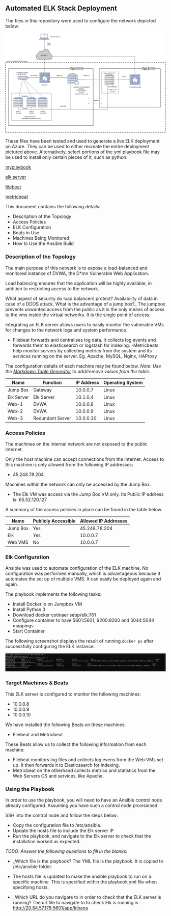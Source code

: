 ## Automated ELK Stack Deployment

The files in this repository were used to configure the network depicted below.

![Network Diagram](https://github.com/JTT-21/CS-PROJECT1/blob/main/Diagram/Cloud_NW_project.png)

These files have been tested and used to generate a live ELK deployment on Azure. They can be used to either recreate the entire deployment pictured above. Alternatively, select portions of the yml playbook file may be used to install only certain pieces of it, such as python. 

  [myplaybook](https://github.com/JTT-21/CS-PROJECT1/blob/main/Ansible/myplaybook.yml)
  
  [elk server](https://github.com/JTT-21/CS-PROJECT1/blob/main/Ansible/elk.yml)

  [filebeat](https://github.com/JTT-21/CS-PROJECT1/blob/main/Ansible/filebeat.yml)
  
  [metricbeat](https://github.com/JTT-21/CS-PROJECT1/blob/main/Ansible/metricbeat.yml)
  
This document contains the following details:
- Description of the Topology
- Access Policies
- ELK Configuration
- Beats in Use
- Machines Being Monitored
- How to Use the Ansible Build


### Description of the Topology

The main purpose of this network is to expose a load-balanced and monitored instance of DVWA, the D*mn Vulnerable Web Application.

Load balancing ensures that the application will be highly available, in addition to restricting access to the network.

What aspect of security do load balancers protect? Availabiilty of data in case of a DDOS attack.  What is the advantage of a jump box?_ The jumpbox prevents unwanted access from the public as it is the only means of access to the vms inside the virtual networks. It is the single point of access.

Integrating an ELK server allows users to easily monitor the vulnerable VMs for changes to the network logs and system performance.
- Filebeat forwards and centralises log data. It collects log events and forwards them to elasticsearch or logstash for indexing.
-Metricbeats help monitor servers by collecting metrics from the system and its services running on the server. Eg. Apache, MySQL, Nginx, HAProxy

The configuration details of each machine may be found below.
_Note: Use the [Markdown Table Generator](http://www.tablesgenerator.com/markdown_tables) to add/remove values from the table_.

| Name       	| Function         	| IP Address 	  | Operating System 	|
|------------	|------------------	|------------	  |------------------	|
| Jump Box   	| Gateway          	| 10.0.0.7      | Linux            	|
| Elk Server 	| Elk Server       	| 10.1.0.4   	  | Linux            	|
| Web-1      	| DVWA             	| 10.0.0.8   	  | Linux            	|
| Web-2      	| DVWA             	| 10.0.0.9   	  | Linux            	|
| Web-3      	| Redundant Server 	| 10.0.0.10   	| Linux            	|

### Access Policies

The machines on the internal network are not exposed to the public Internet. 

Only the host machine can accept connections from the Internet. Access to this machine is only allowed from the following IP addresses: 
- 45.248.78.204

Machines within the network can only be accessed by the Jump Box.
- The Elk VM was access via the Jump Box VM only. Its Public IP address is: 65.52.120.127 

A summary of the access policies in place can be found in the table below.

| Name     | Publicly Accessible | Allowed IP Addresses |
|----------|---------------------|----------------------|
| Jump Box | Yes                 | 45.248.78.204        |
| Elk      | Yes                 | 10.0.0.7             |
| Web VMS  | No                  | 10.0.0.7             |

### Elk Configuration

Ansible was used to automate configuration of the ELK machine. No configuration was performed manually, which is advantageous because it automates the set up of multiple VMS. It can easily be deployed again and again. 


The playbook implements the following tasks:

- Install Docker.io on Jumpbox VM
- Install Python 3
- Download docker cotinaer sebp/elk:761
- Configure container to have 5601:5601, 9200:9200 and 5044:5044 mappings
- Start Container

The following screenshot displays the result of running `docker ps` after successfully configuring the ELK instance.

![Docker PS](https://github.com/JTT-21/CS-PROJECT1/blob/main/Diagram/Elk-docker-ps.JPG)

### Target Machines & Beats
This ELK server is configured to monitor the following machines:
- 10.0.0.8
- 10.0.0.9
- 10.0.0.10

We have installed the following Beats on these machines:

- Filebeat and Metricbeat

These Beats allow us to collect the following information from each machine:
- Filebeat monitors log files and collects log evens from the Web VMs set up. It then forwards it to Elasticsearch for indexing.
- Metricbeat on the otherhand collects metrics and statistics from the Web Servers OS and services, like Apache.
### Using the Playbook
In order to use the playbook, you will need to have an Ansible control node already configured. Assuming you have such a control node provisioned: 

SSH into the control node and follow the steps below:
- Copy the configuration file to /etc/ansible.
- Update the hosts file to include the Elk server IP
- Run the playbook, and navigate to the Elk server to check that the installation worked as expected.

_TODO: Answer the following questions to fill in the blanks:_
- _Which file is the playbook? The YML file is the playbook. It is copied to /etc/ansible folder.
- The hosts file is updated to make the ansible playbook to run on a specific machine. This is specified within the playbook yml file when specifying hosts.

- _Which URL do you navigate to in order to check that the ELK server is running? The url file to navigate to to check Elk is running is http://20.84.57.178:5601/app/kibana
